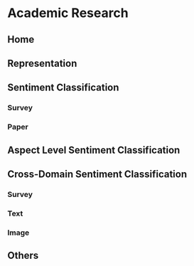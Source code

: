 # Academic Research

## Home

## Representation

## Sentiment Classification

### Survey

### Paper

## Aspect Level Sentiment Classification

## Cross-Domain Sentiment Classification

### Survey

### Text

### Image

## Others